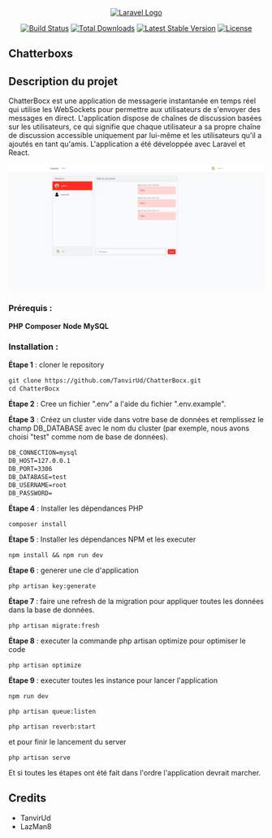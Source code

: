 <p align="center"><a href="https://laravel.com" target="_blank"><img src="https://raw.githubusercontent.com/laravel/art/master/logo-lockup/5%20SVG/2%20CMYK/1%20Full%20Color/laravel-logolockup-cmyk-red.svg" width="400" alt="Laravel Logo"></a></p>

<p align="center">
<a href="https://github.com/laravel/framework/actions"><img src="https://github.com/laravel/framework/workflows/tests/badge.svg" alt="Build Status"></a>
<a href="https://packagist.org/packages/laravel/framework"><img src="https://img.shields.io/packagist/dt/laravel/framework" alt="Total Downloads"></a>
<a href="https://packagist.org/packages/laravel/framework"><img src="https://img.shields.io/packagist/v/laravel/framework" alt="Latest Stable Version"></a>
<a href="https://packagist.org/packages/laravel/framework"><img src="https://img.shields.io/packagist/l/laravel/framework" alt="License"></a>
</p>

## Chatterboxs

## Description du projet

ChatterBocx est une application de messagerie instantanée en temps réel qui utilise les WebSockets pour permettre aux utilisateurs de s'envoyer des messages en direct. L'application dispose de chaînes de discussion basées sur les utilisateurs, ce qui signifie que chaque utilisateur a sa propre chaîne de discussion accessible uniquement par lui-même et les utilisateurs qu'il a ajoutés en tant qu'amis. L'application a été développée avec Laravel et React.


![ChatterBocx app demo image](public/images/ChatterBocs.png)

### Prérequis :

**PHP**
**Composer**
**Node**
**MySQL**

### Installation :  

**Étape 1** : cloner le repository

```shell
git clone https://github.com/TanvirUd/ChatterBocx.git
cd ChatterBocx
```

**Étape 2** : Cree un fichier ".env" a l'aide du fichier  ".env.example".

**Étape 3** : Créez un cluster vide dans votre base de données et remplissez le champ DB_DATABASE avec le nom du cluster (par exemple, nous avons choisi "test" comme nom de base de données).

```.env
DB_CONNECTION=mysql
DB_HOST=127.0.0.1
DB_PORT=3306
DB_DATABASE=test
DB_USERNAME=root
DB_PASSWORD=
```

**Étape 4** : Installer les dépendances PHP

```shell
composer install
```

**Étape 5** : Installer les dépendances NPM et les executer

```shell
npm install && npm run dev
```

**Étape 6** : generer une cle d'application

```shell
php artisan key:generate
```

**Étape 7** : faire une refresh de la migration pour appliquer toutes les données dans la base de données.

```shell
php artisan migrate:fresh
```

**Étape 8** : executer la commande php artisan optimize pour optimiser le code

```shell
php artisan optimize
```

**Étape 9** :  executer toutes les instance pour lancer l'application

```shell
npm run dev
```

```shell
php artisan queue:listen
```

```shell
php artisan reverb:start
```

et pour finir le lancement du server

```shell
php artisan serve
```

Et si toutes les étapes ont été fait dans l'ordre l'application devrait marcher.

## Credits

- TanvirUd
- LazMan8
